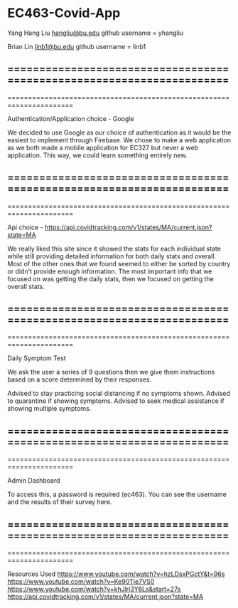 # EC463-Covid-App


Yang Hang Liu 
hangliu@bu.edu
github username = yhangliu

Brian Lin
linb1@bu.edu
github username = linb1

======================================================================
----------------------------------------------------------------------
======================================================================

Authentication/Application choice - Google

We decided to use Google as our choice of authentication as it would be the easiest to implement through Firebase.
We chose to make a web application as we both made a mobile application for EC327 but never a web application. This way, we could learn something entirely new.

======================================================================
----------------------------------------------------------------------
======================================================================

Api choice - https://api.covidtracking.com/v1/states/MA/current.json?state=MA

We really liked this site since it showed the stats for each individual state while still providing detailed information for both daily stats and overall. Most of the other ones that we found
seemed to either be sorted by country or didn't provide enough information.
The most important info that we focused on was getting the daily stats, then we focused on getting the overall stats.

======================================================================
----------------------------------------------------------------------
======================================================================

Daily Symptom Test

We ask the user a series of 9 questions then we give them instructions based on a score determined by their responses.

Advised to stay practicing social distancing if no symptoms shown.
Advised to quarantine if showing symptoms.
Advised to seek medical assistance if showing multiple symptoms.

======================================================================
----------------------------------------------------------------------
======================================================================

Admin Dashboard

To access this, a password is required (ec463).
You can see the username and the results of their survey here.

======================================================================
----------------------------------------------------------------------
======================================================================

Resources Used
https://www.youtube.com/watch?v=hzLDsxPGctY&t=96s
https://www.youtube.com/watch?v=Ke90Tje7VS0
https://www.youtube.com/watch?v=khJlrj3Y6Ls&start=27s
https://api.covidtracking.com/v1/states/MA/current.json?state=MA